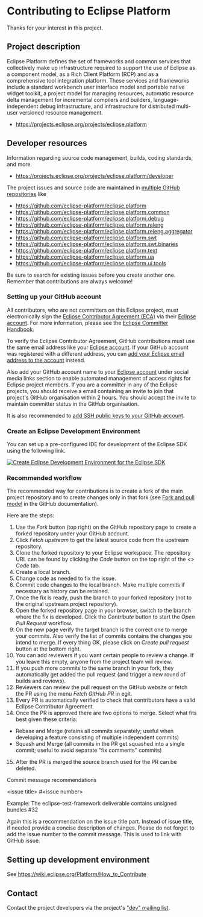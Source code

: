 # Contributing to Eclipse Platform

Thanks for your interest in this project.

## Project description

Eclipse Platform defines the set of frameworks and common services that
collectively make up infrastructure required to support the use of Eclipse as a
component model, as a Rich Client Platform (RCP) and as a comprehensive tool
integration platform. These services and frameworks include a standard workbench
user interface model and portable native widget toolkit, a project model for
managing resources, automatic resource delta management for incremental
compilers and builders, language-independent debug infrastructure, and
infrastructure for distributed multi-user versioned resource management.

* https://projects.eclipse.org/projects/eclipse.platform

## Developer resources

Information regarding source code management, builds, coding standards, and
more.

* https://projects.eclipse.org/projects/eclipse.platform/developer

The project issues and source code are maintained in [multiple GitHub repositories](https://github.com/orgs/eclipse-platform/repositories) like
* https://github.com/eclipse-platform/eclipse.platform
* https://github.com/eclipse-platform/eclipse.platform.common
* https://github.com/eclipse-platform/eclipse.platform.debug
* https://github.com/eclipse-platform/eclipse.platform.releng
* https://github.com/eclipse-platform/eclipse.platform.releng.aggregator
* https://github.com/eclipse-platform/eclipse.platform.swt
* https://github.com/eclipse-platform/eclipse.platform.swt.binaries
* https://github.com/eclipse-platform/eclipse.platform.text
* https://github.com/eclipse-platform/eclipse.platform.ua
* https://github.com/eclipse-platform/eclipse.platform.ui.tools


Be sure to search for existing issues before you create another one. Remember that
contributions are always welcome!

### Setting up your GitHub account

All contributors, who are not committers on this Eclipse project,
must electronically sign the [Eclipse Contributor Agreement (ECA)](https://www.eclipse.org/legal/ECA.php)
via their [Eclipse account](https://accounts.eclipse.org/).
For more information, please see the [Eclipse Committer Handbook](https://www.eclipse.org/projects/handbook/#contributing).

To verify the Eclipse Contributor Agreement, GitHub contributions must use the 
same email address like your [Eclipse account](https://accounts.eclipse.org/).
If your GitHub account was registered with a different address, you can [add your Eclipse
email address to the account](https://github.com/settings/emails) instead.

Also add your GitHub account name to your [Eclipse account](https://accounts.eclipse.org/) under social media links section
to enable automated management of access rights for Eclipse project members.
If you are a committer in any of the Eclipse projects, you should receive a email containing an invite to join 
that project's GitHub organisation within 2 hours. You should accept the invite 
to maintain committer status in the GitHub organisation.

It is also recommended to [add SSH public keys to your GitHub account](https://github.com/settings/keys).

### Create an Eclipse Development Environment

You can set up a pre-configured IDE for development of the Eclipse SDK using the following link.

[![Create Eclipse Development Environment for the Eclipse SDK](https://download.eclipse.org/oomph/www/setups/svg/Platform_SDK.svg)](https://www.eclipse.org/setups/installer/?url=https://raw.githubusercontent.com/eclipse-platform/eclipse.platform.releng.aggregator/master/oomph/PlatformSDKConfiguration.setup&show=true "Click to open Eclipse-Installer Auto Launch or drag onto your running installer's title area")

### Recommended workflow

The recommended way for contributions is to create a fork of the main project repository and to create changes only in that fork
(see [Fork and pull model](https://docs.github.com/en/pull-requests/collaborating-with-pull-requests/getting-started/about-collaborative-development-models#fork-and-pull-model) in the GitHub documentation).

Here are the steps:

1. Use the _Fork_ button (top right) on the GitHub repository page to create a forked repository under your GitHub account.
2. Click _Fetch upstream_ to get the latest source code from the upstream repository.
3. Clone the forked repository to your Eclipse workspace. The repository URL can be found by clicking the _Code_ button on the top right of the _<> Code_ tab.
4. Create a local branch.
5. Change code as needed to fix the issue.
6. Commit code changes to the local branch. Make multiple commits if necessary as history can be retained.
7. Once the fix is ready, push the branch to your forked repository (not to the original upstream project repository).
8. Open the forked repository page in your browser, switch to the branch where the fix is developed. Click the _Contribute_ button to start the _Open Pull Request_ workflow.
9. On the new page verify the target branch is the correct one to merge your commits. Also verify the list of commits contains the changes you intend to merge. If every thing OK, please click on _Create pull request_ button at the bottom right.
10. You can add reviewers if you want certain people to review a change. If you leave this empty, anyone from the project team will review.
11. If you push more commits to the same branch in your fork, they automatically get added the pull request (and trigger a new round of builds and reviews).
12. Reviewers can review the pull request on the GitHub website or fetch the PR using the menu _Fetch GitHub PR_ in egit.
13. Every PR is automatically verified to check that contributors have a valid Eclipse Contributor Agreement.
14. Once the PR is approved there are two options to merge. Select what fits best given these criteria:
  * Rebase and Merge (retains all commits separately; useful when developing a feature consisting of multiple independent commits)
  * Squash and Merge (all commits in the PR get squashed into a single commit; useful to avoid separate "fix comments" commits)
15. After the PR is merged the source branch used for the PR can be deleted. 

Commit message recommendations

  \<issue title\> \#\<issue number\>
  
  Example: The eclipse-test-framework deliverable contains unsigned bundles \#32
  
  Again this is a recommendation on the issue title part. Instead of issue title, if needed provide a concise description of changes. 
  Please do not forget to add the issue number to the commit message. This is used to link with GitHub issue.

## Setting up development environment

See https://wiki.eclipse.org/Platform/How_to_Contribute

## Contact

Contact the project developers via the project's ["dev" mailing list](https://dev.eclipse.org/mailman/listinfo/platform-dev).


